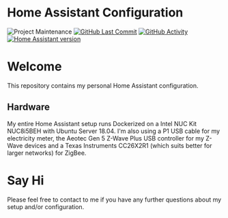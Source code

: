 # Home Assistant Configuration
![Project Maintenance][maintenance-badge] [![GitHub Last Commit][last-commit-badge]][commits] [![GitHub Activity][commits-badge]][commits]
[![Home Assistant version][hass-version-badge]][hass-version]

# Welcome
This repository contains my personal Home Assistant configuration.

## Hardware
My entire Home Assistant setup runs Dockerized on a Intel NUC Kit NUC8i5BEH with Ubuntu Server 18.04.
I'm also using a P1 USB cable for my electricity meter, the Aeotec Gen 5 Z-Wave Plus USB controller for my Z-Wave devices and a Texas Instruments CC26X2R1 (which suits better for larger networks) for ZigBee.

# Say Hi
Please feel free to contact to me if you have any further questions about my setup and/or configuration.

[maintenance-badge]: https://img.shields.io/maintenance/yes/2020
[last-commit]: https://github.com/rickvandersterren/home-assistant-config/commits/master
[last-commit-badge]: https://badgen.net/github/last-commit/rickvandersterren/home-assistant-config
[commits]: https://github.com/rickvandersterren/home-assistant-config/commits/master
[commits-badge]: https://badgen.net/github/commits/rickvandersterren/home-assistant-config
[hass-version]: https://www.home-assistant.io/latest-release-notes/
[hass-version-badge]: https://img.shields.io/badge/Home%20Assistant-0.111.2-brightgreen.svg
